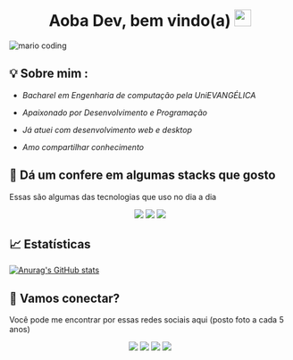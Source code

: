 <h1 align="center" >Aoba Dev, bem vindo(a)  <img src="https://media.giphy.com/media/hvRJCLFzcasrR4ia7z/giphy.gif" width="30px"></h1>

![mario coding](https://i.imgur.com/1ZvVkDc.gif)

## 💡 Sobre mim :

 - *Bacharel em Engenharia de computação pela UniEVANGÉLICA* 
 
 - *Apaixonado por Desenvolvimento e Programação* 
 - *Já atuei com desenvolvimento web e desktop*
 
 - *Amo compartilhar conhecimento* 


## 🔮 Dá um confere em algumas stacks que gosto
 Essas são algumas das tecnologias que uso no dia a dia

<div align="center">
 <img src="https://camo.githubusercontent.com/c2e736bb3e058a6b438016c8926a46b9689e1a9d235e060c52e92240761854c7/68747470733a2f2f696d672e736869656c64732e696f2f62616467652f4c696e67756167656d2d4a6176612d626c75653f7374796c653d666f722d7468652d6261646765266c6f676f3d6a617661">   
 <img src="https://camo.githubusercontent.com/4b63db63b12e72929cf388b42e080bb14a6bc1a6c8810ae70ac1fc6385fee210/68747470733a2f2f696d672e736869656c64732e696f2f62616467652f46726f6e74656e642d52656163742d626c75653f7374796c653d666f722d7468652d6261646765266c6f676f3d7265616374">
 <img src="https://camo.githubusercontent.com/404167014a3e0748913d56aa19ade292091625b333a3ede7003388ca16860356/68747470733a2f2f696d672e736869656c64732e696f2f62616467652f4c696e67756167656d2d547970657363726970742d626c75653f7374796c653d666f722d7468652d6261646765266c6f676f3d74797065736372697074">
</div>


## 📈 Estatísticas

[![Anurag's GitHub stats](https://github-readme-stats.vercel.app/api?username=lucasengcomp)](https://github.com/lucasengcomp/github-readme-stats)

 
## :speech_balloon: Vamos conectar?  

Você pode me encontrar por essas redes sociais aqui (posto foto a cada 5 anos)

<div align="center">
<a target="_blank"></a>  <a href="https://github.com/lucasengcomp"><img src="https://img.shields.io/badge/-Github-%23333?style=for-the-badge&logo=github&logoColor=white" target="_blank"></a>  <a href="https://instagram.com/lucasgalvlima" target="_blank"><img src="https://img.shields.io/badge/-Instagram-%23E4405F?style=for-the-badge&logo=instagram&logoColor=white" target="_blank"></a>  <a href="mailto:lucasengcomput@gmail.com"><img src="https://img.shields.io/badge/-Gmail-ff9800?style=for-the-badge&logo=gmail&logoColor=white" target="_blank"></a>  <a href="https://www.linkedin.com/in/lucasgalvaolima/" target="_blank"><img src="https://img.shields.io/badge/-LinkedIn-%230077B5?style=for-the-badge&logo=linkedin&logoColor=white" ></a>
</div>
 
